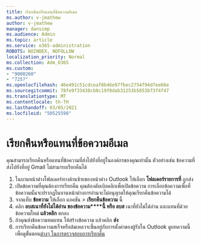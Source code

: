 ```yaml
---
title: เรียกคืนหรือแทนที่ข้อความอีเมล
ms.author: v-jmathew
author: v-jmathew
manager: dansimp
ms.audience: Admin
ms.topic: article
ms.service: o365-administration
ROBOTS: NOINDEX, NOFOLLOW
localization_priority: Normal
ms.collection: Adm_O365
ms.custom:
- "9000260"
- "7257"
ms.openlocfilehash: 46e491c51cdceaf8b46e97fbec2754f94d7ee66e
ms.sourcegitcommit: 78fe9f33438cb0c19f0dab31253b5853b73f4f47
ms.translationtype: MT
ms.contentlocale: th-TH
ms.lasthandoff: 03/05/2021
ms.locfileid: "50525598"
---
```

# <a name="recall-or-replace-email-message"></a>เรียกคืนหรือแทนที่ข้อความอีเมล

คุณสามารถเรียกคืนหรือแทนที่ข้อความที่ส่งไปยังที่อยู่ในองค์กรของคุณเท่านั้น ตัวอย่างเช่น ข้อความที่ส่งไปยังที่อยู่ Gmail ไม่สามารถเรียกคืนได้

1. ในบานหน้าต่างโฟลเดอร์ทางด้านซ้ายของหน้าต่าง Outlook ให้เลือก **โฟลเดอร์รายการที่** ถูกส่ง
2. เปิดข้อความที่คุณต้องการเรียกคืน คุณต้องดับเบิลคลิกเพื่อเปิดข้อความ การเลือกข้อความเพื่อที่ข้อความนั้นจะปรากฏในบานหน้าต่างการอ่านจะไม่อนุญาตให้คุณเรียกคืนข้อความได้
3. จากแท็บ **ข้อความ** ให้เลือก แอคชัน  >  **เรียกคืนข้อความ** นี้
4. คลิก **ลบสเนาที่ยังไม่ได้อ่าน ของข้อความ****นี้ หรือ ลบส** เนาที่ยังไม่ได้อ่าน และแทนที่ด้วยข้อความใหม่ **แล้วคลิก** ตกลง
5. ถ้าคุณส่งข้อความทดแทน ให้สร้างข้อความ แล้วคลิก **ส่ง**
6. การเรียกคืนข้อความสเร็จหรือล้มเหลวจะขึ้นอยู่กับการตั้งค่าของผู้รับใน Outlook ดูบทความนี้เพื่อดูขั้นตอน[ต่างๆ ในการตรวจสอบการเรียกคืน](https://support.office.com/article/recall-or-replace-an-email-message-that-you-sent-35027f88-d655-4554-b4f8-6c0729a723a0#tocheck)
